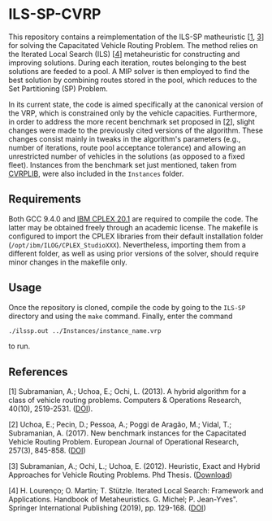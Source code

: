 # ILS-SP-CVRP
This repository contains a reimplementation of the ILS-SP matheuristic [[1](#1), [3](#3)] for solving the Capacitated Vehicle Routing Problem. The method relies on the Iterated Local Search (ILS) [[4](#4)] metaheuristic for constructing and improving solutions. During each iteration, routes belonging to the best solutions are feeded to a pool. A MIP solver is then employed to find the best solution by combining routes stored in the pool, which reduces to the Set Partitioning (SP) Problem.

In its current state, the code is aimed specifically at the canonical version of the VRP, which is constrained only by the vehicle capacities. Furthermore, in order to address the more recent benchmark set proposed in [[2](#2)], slight changes were made to the previously cited versions of the algorithm. These changes consist mainly in tweaks in the algorithm's parameters (e.g., number of iterations, route pool acceptance tolerance) and allowing an unrestricted number of vehicles in the solutions (as opposed to a fixed fleet). Instances from the benchmark set just mentioned, taken from [CVRPLIB](http://vrp.galgos.inf.puc-rio.br/index.php/en/), were also included in the `Instances` folder.

## Requirements

Both GCC 9.4.0 and [IBM CPLEX 20.1](https://www.ibm.com/products/ilog-cplex-optimization-studio) are required to compile the code. The latter may be obtained freely through an academic license. The makefile is configured to import the CPLEX libraries from their default installation folder (`/opt/ibm/ILOG/CPLEX_StudioXXX`). Nevertheless, importing them from a different folder, as well as using prior versions of the solver, should require minor changes in the makefile only.

## Usage 

Once the repository is cloned, compile the code by going to the `ILS-SP` directory and using the `make` command. Finally, enter the command
```sh
./ilssp.out ../Instances/instance_name.vrp
```
to run.


## References

<a id="1">[1]</a> Subramanian, A.; Uchoa, E.; Ochi, L. (2013).
A hybrid algorithm for a class of vehicle routing problems. Computers & Operations Research, 40(10), 2519-2531. ([DOI](https://doi.org/10.1016/j.cor.2013.01.013)).

<a id="2">[2]</a> Uchoa, E.; Pecin, D.; Pessoa, A.; Poggi de Aragão, M.; Vidal, T.; Subramanian, A. (2017). New benchmark instances for the Capacitated Vehicle Routing Problem. European Journal of Operational Research, 257(3), 845-858. ([DOI](https://doi.org/10.1016/j.ejor.2016.08.012))

<a id="3">[3]</a> Subramanian, A.; Ochi, L.; Uchoa, E. (2012). Heuristic, Exact and Hybrid Approaches for Vehicle Routing Problems. Phd Thesis. ([Download](http://www.ic.uff.br/PosGraduacao/frontend-tesesdissertacoes/download.php?id=532.pdf&tipo=trabalho))

<a id="4">[4]</a> H. Lourenço; O. Martin; T. Stützle. Iterated Local Search: Framework and Applications. Handbook of Metaheuristics. G. Michel; P. Jean-Yves". Springer International Publishing (2019), pp. 129-168. ([DOI](https://doi.org/10.1007/978-3-319-91086-4_5))
